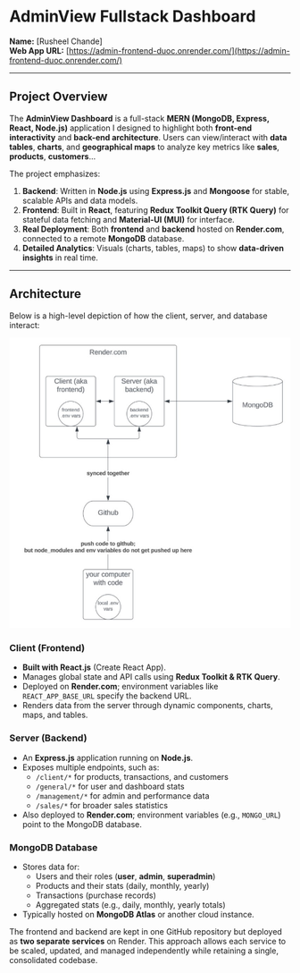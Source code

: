 # **AdminView Fullstack Dashboard**  
**Name:** [Rusheel Chande]  
**Web App URL:** [https://admin-frontend-duoc.onrender.com/](https://admin-frontend-duoc.onrender.com/)

---

## **Project Overview**

The **AdminView Dashboard** is a full-stack **MERN (MongoDB, Express, React, Node.js)** application I designed to highlight both **front-end interactivity** and **back-end architecture**. Users can view/interact with **data tables**, **charts**, and **geographical maps** to analyze key metrics like **sales**, **products**, **customers**... 

The project emphasizes:

1. **Backend**: Written in **Node.js** using **Express.js** and **Mongoose** for stable, scalable APIs and data models.
2. **Frontend**: Built in **React**, featuring **Redux Toolkit Query (RTK Query)** for stateful data fetching and **Material-UI (MUI)** for interface.
3. **Real Deployment**: Both **frontend** and **backend** hosted on **Render.com**, connected to a remote **MongoDB** database.
4. **Detailed Analytics**: Visuals (charts, tables, maps) to show **data-driven insights** in real time.

---

## **Architecture**

Below is a high-level depiction of how the client, server, and database interact:

![Deployment Diagram](diagrams/deploymentdiagram.jpg)

### **Client (Frontend)**
- **Built with React.js** (Create React App).  
- Manages global state and API calls using **Redux Toolkit & RTK Query**.  
- Deployed on **Render.com**; environment variables like `REACT_APP_BASE_URL` specify the backend URL.  
- Renders data from the server through dynamic components, charts, maps, and tables.

### **Server (Backend)**
- An **Express.js** application running on **Node.js**.  
- Exposes multiple endpoints, such as:  
  - `/client/*` for products, transactions, and customers  
  - `/general/*` for user and dashboard stats  
  - `/management/*` for admin and performance data  
  - `/sales/*` for broader sales statistics  
- Also deployed to **Render.com**; environment variables (e.g., `MONGO_URL`) point to the MongoDB database.

### **MongoDB Database**
- Stores data for:  
  - Users and their roles (**user**, **admin**, **superadmin**)  
  - Products and their stats (daily, monthly, yearly)  
  - Transactions (purchase records)  
  - Aggregated stats (e.g., daily, monthly, yearly totals)  
- Typically hosted on **MongoDB Atlas** or another cloud instance.

The frontend and backend are kept in one GitHub repository but deployed as **two separate services** on Render. This approach allows each service to be scaled, updated, and managed independently while retaining a single, consolidated codebase.
